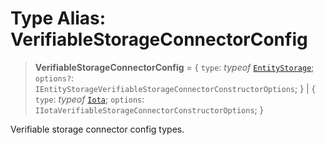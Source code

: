 # Type Alias: VerifiableStorageConnectorConfig

> **VerifiableStorageConnectorConfig** = \{ `type`: *typeof* [`EntityStorage`](../variables/VerifiableStorageConnectorType.md#entitystorage); `options?`: `IEntityStorageVerifiableStorageConnectorConstructorOptions`; \} \| \{ `type`: *typeof* [`Iota`](../variables/VerifiableStorageConnectorType.md#iota); `options`: `IIotaVerifiableStorageConnectorConstructorOptions`; \}

Verifiable storage connector config types.
